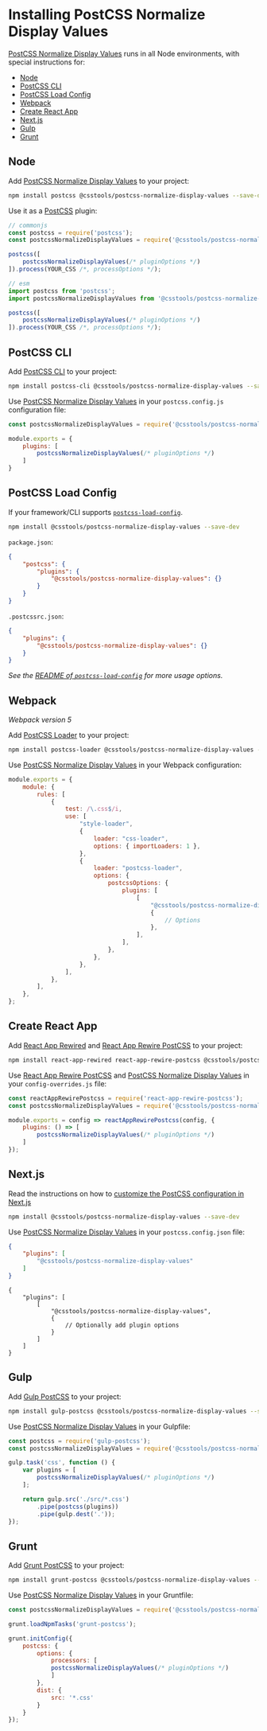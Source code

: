 # Installing PostCSS Normalize Display Values

[PostCSS Normalize Display Values] runs in all Node environments, with special instructions for:

- [Node](#node)
- [PostCSS CLI](#postcss-cli)
- [PostCSS Load Config](#postcss-load-config)
- [Webpack](#webpack)
- [Create React App](#create-react-app)
- [Next.js](#nextjs)
- [Gulp](#gulp)
- [Grunt](#grunt)

## Node

Add [PostCSS Normalize Display Values] to your project:

```bash
npm install postcss @csstools/postcss-normalize-display-values --save-dev
```

Use it as a [PostCSS] plugin:

```js
// commonjs
const postcss = require('postcss');
const postcssNormalizeDisplayValues = require('@csstools/postcss-normalize-display-values');

postcss([
	postcssNormalizeDisplayValues(/* pluginOptions */)
]).process(YOUR_CSS /*, processOptions */);
```

```js
// esm
import postcss from 'postcss';
import postcssNormalizeDisplayValues from '@csstools/postcss-normalize-display-values';

postcss([
	postcssNormalizeDisplayValues(/* pluginOptions */)
]).process(YOUR_CSS /*, processOptions */);
```

## PostCSS CLI

Add [PostCSS CLI] to your project:

```bash
npm install postcss-cli @csstools/postcss-normalize-display-values --save-dev
```

Use [PostCSS Normalize Display Values] in your `postcss.config.js` configuration file:

```js
const postcssNormalizeDisplayValues = require('@csstools/postcss-normalize-display-values');

module.exports = {
	plugins: [
		postcssNormalizeDisplayValues(/* pluginOptions */)
	]
}
```

## PostCSS Load Config

If your framework/CLI supports [`postcss-load-config`](https://github.com/postcss/postcss-load-config).

```bash
npm install @csstools/postcss-normalize-display-values --save-dev
```

`package.json`:

```json
{
	"postcss": {
		"plugins": {
			"@csstools/postcss-normalize-display-values": {}
		}
	}
}
```

`.postcssrc.json`:

```json
{
	"plugins": {
		"@csstools/postcss-normalize-display-values": {}
	}
}
```

_See the [README of `postcss-load-config`](https://github.com/postcss/postcss-load-config#usage) for more usage options._

## Webpack

_Webpack version 5_

Add [PostCSS Loader] to your project:

```bash
npm install postcss-loader @csstools/postcss-normalize-display-values --save-dev
```

Use [PostCSS Normalize Display Values] in your Webpack configuration:

```js
module.exports = {
	module: {
		rules: [
			{
				test: /\.css$/i,
				use: [
					"style-loader",
					{
						loader: "css-loader",
						options: { importLoaders: 1 },
					},
					{
						loader: "postcss-loader",
						options: {
							postcssOptions: {
								plugins: [
									[
										"@csstools/postcss-normalize-display-values",
										{
											// Options
										},
									],
								],
							},
						},
					},
				],
			},
		],
	},
};
```

## Create React App

Add [React App Rewired] and [React App Rewire PostCSS] to your project:

```bash
npm install react-app-rewired react-app-rewire-postcss @csstools/postcss-normalize-display-values --save-dev
```

Use [React App Rewire PostCSS] and [PostCSS Normalize Display Values] in your
`config-overrides.js` file:

```js
const reactAppRewirePostcss = require('react-app-rewire-postcss');
const postcssNormalizeDisplayValues = require('@csstools/postcss-normalize-display-values');

module.exports = config => reactAppRewirePostcss(config, {
	plugins: () => [
		postcssNormalizeDisplayValues(/* pluginOptions */)
	]
});
```

## Next.js

Read the instructions on how to [customize the PostCSS configuration in Next.js](https://nextjs.org/docs/advanced-features/customizing-postcss-config)

```bash
npm install @csstools/postcss-normalize-display-values --save-dev
```

Use [PostCSS Normalize Display Values] in your `postcss.config.json` file:

```json
{
	"plugins": [
		"@csstools/postcss-normalize-display-values"
	]
}
```

```json5
{
	"plugins": [
		[
			"@csstools/postcss-normalize-display-values",
			{
				// Optionally add plugin options
			}
		]
	]
}
```

## Gulp

Add [Gulp PostCSS] to your project:

```bash
npm install gulp-postcss @csstools/postcss-normalize-display-values --save-dev
```

Use [PostCSS Normalize Display Values] in your Gulpfile:

```js
const postcss = require('gulp-postcss');
const postcssNormalizeDisplayValues = require('@csstools/postcss-normalize-display-values');

gulp.task('css', function () {
	var plugins = [
		postcssNormalizeDisplayValues(/* pluginOptions */)
	];

	return gulp.src('./src/*.css')
		.pipe(postcss(plugins))
		.pipe(gulp.dest('.'));
});
```

## Grunt

Add [Grunt PostCSS] to your project:

```bash
npm install grunt-postcss @csstools/postcss-normalize-display-values --save-dev
```

Use [PostCSS Normalize Display Values] in your Gruntfile:

```js
const postcssNormalizeDisplayValues = require('@csstools/postcss-normalize-display-values');

grunt.loadNpmTasks('grunt-postcss');

grunt.initConfig({
	postcss: {
		options: {
			processors: [
			postcssNormalizeDisplayValues(/* pluginOptions */)
			]
		},
		dist: {
			src: '*.css'
		}
	}
});
```

[Gulp PostCSS]: https://github.com/postcss/gulp-postcss
[Grunt PostCSS]: https://github.com/nDmitry/grunt-postcss
[PostCSS]: https://github.com/postcss/postcss
[PostCSS CLI]: https://github.com/postcss/postcss-cli
[PostCSS Loader]: https://github.com/postcss/postcss-loader
[PostCSS Normalize Display Values]: https://github.com/csstools/postcss-plugins/tree/main/plugins/postcss-normalize-display-values
[React App Rewire PostCSS]: https://github.com/csstools/react-app-rewire-postcss
[React App Rewired]: https://github.com/timarney/react-app-rewired
[Next.js]: https://nextjs.org
